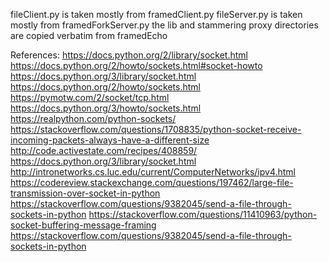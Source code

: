 fileClient.py is taken mostly from framedClient.py
fileServer.py is taken mostly from framedForkServer.py
the lib and stammering proxy directories are copied verbatim from framedEcho


References:
https://docs.python.org/2/library/socket.html
https://docs.python.org/2/howto/sockets.html#socket-howto
https://docs.python.org/3/library/socket.html
https://docs.python.org/2/howto/sockets.html
https://pymotw.com/2/socket/tcp.html
https://docs.python.org/3/howto/sockets.html
https://realpython.com/python-sockets/
https://stackoverflow.com/questions/1708835/python-socket-receive-incoming-packets-always-have-a-different-size
http://code.activestate.com/recipes/408859/
https://docs.python.org/3/library/socket.html
http://intronetworks.cs.luc.edu/current/ComputerNetworks/ipv4.html
https://codereview.stackexchange.com/questions/197462/large-file-transmission-over-socket-in-python
https://stackoverflow.com/questions/9382045/send-a-file-through-sockets-in-python
https://stackoverflow.com/questions/11410963/python-socket-buffering-message-framing
https://stackoverflow.com/questions/9382045/send-a-file-through-sockets-in-python
